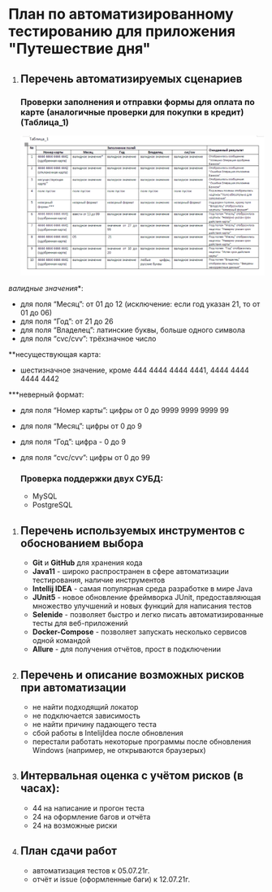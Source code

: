 # План по автоматизированному тестированию для приложения "Путешествие дня"
1. ## Перечень автоматизируемых сценариев
    ### Проверки заполнения и отправки формы для оплата по карте (аналогичные проверки для покупки в кредит) (Таблица_1)
    
   ![Таблица_1](https://github.com/testveraspir/java_diplom/blob/master/Documetation/Таблица_1.png)
   
*валидные значения**:
- для поля “Месяц”: от 01 до 12 (исключение: если год указан 21, то от 01 до 06)
- для поля “Год”: от 21 до 26 
- для поля “Владелец”: латинские буквы, больше одного символа
- для поля “cvc/cvv”: трёхзначное число

**несуществующая карта: 
- шестизначное значение, кроме 444 4444 4444 4441, 4444 4444 4444 4442
 
***неверный формат:
   
- для поля “Номер карты”: цифры от 0 до 9999 9999 9999 99
- для поля “Месяц”: цифры от 0 до 9
- для поля “Год”: цифра - 0 до 9 
- для поля “cvc/cvv”: цифры от 0 до 99 

   ### Проверка поддержки двух СУБД:
   - MySQL
   - PostgreSQL
1. ## Перечень используемых инструментов с обоснованием выбора
	- **Git** и **GitHub** для хранения кода
	- **Java11** - широко распространен в сфере автоматизации тестирования, наличие инструментов
	- **Intellij IDEA** - самая популярная среда разработке в мире Java
	- **JUnit5** - новое обновление фреймворка JUnit, предоставляющая множество улучшений и новых функций для написания тестов
	- **Selenide** - позволяет быстро и легко писать автоматизированные тесты для веб-приложений
	- **Docker-Compose** - позволяет запускать несколько сервисов одной командой
	- **Allure** - для получения отчётов, прост в подключении
1. ## Перечень и описание возможных рисков при автоматизации
   - не найти подходящий локатор 
   - не подключается зависимость
   - не найти причину падающего теста
   - сбой работы в IntelijIdea после обновления
   - перестали работать некоторые программы после обновления Windows (например, не открываются браузерых)
1. ## Интервальная оценка с учётом рисков (в часах): 
   - 44 на написание и прогон теста
   - 24 на оформление багов и отчёта
   - 24 на возможные риски
1. ## План сдачи работ
   - автоматизация тестов к 05.07.21г.
   - отчёт и issue (оформленные баги) к 12.07.21г. 
